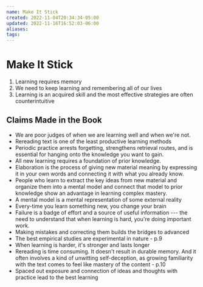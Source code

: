```yaml
---
name: Make It Stick
created: 2022-11-04T20:34:34-05:00
updated: 2022-11-16T16:52:03-06:00
aliases: 
tags: 
---
```

# Make It Stick

1. Learning requires memory
2. We need to keep learning and remembering all of our lives 
3. Learning is an acquired skill and the most effective strategies are often counterintuitive 

## Claims Made in the Book

- We are poor judges of when we are learning well and when we're not.
- Rereading text is one of the least productive learning methods
- Periodic practice arrests forgetting, strengthens retrieval routes, and is essential for hanging onto the knowledge you want to gain.
- All new learning requires a foundation of prior knowledge.
- Elaboration is the process of giving new material meaning by expressing it in your own words and connecting it with what you already know.
- People who learn to extract the key ideas from new material and organize them into a mental model and connect that model to prior knowledge show an advantage in learning complex mastery.
- A mental model is a mental representation of some external reality
- Every-time you learn something new, you change your brain
- Failure is a badge of effort and a source of useful information --- the need to understand that when learning is hard, you're doing important work.
- Making mistakes and correcting them builds the bridges to advanced
- The best empirical studies are experimental in nature - p.9
- When learning is harder, it's stronger and lasts longer
- Rereading is time consuming.  It doesn't result in durable memory.  And it often involves a kind of unwitting self-deception, as growing familiarity with the text comes to feel like mastery of the content - p.10
- Spaced out exposure and connection of ideas and thoughts with practice lead to the best learning